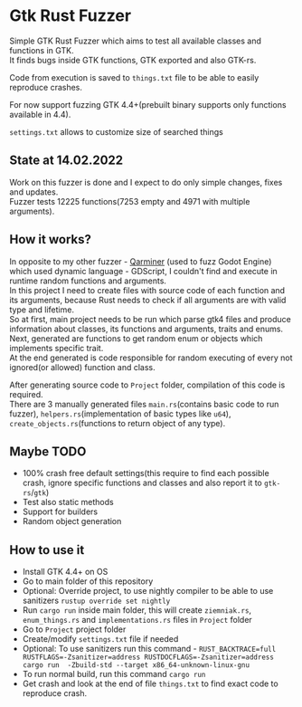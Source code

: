 # Gtk Rust Fuzzer
Simple GTK Rust Fuzzer which aims to test all available classes and functions in GTK.  
It finds bugs inside GTK functions, GTK exported  and also GTK-rs.

Code from execution is saved to `things.txt` file to be able to easily reproduce crashes.

For now support fuzzing GTK 4.4+(prebuilt binary supports only functions available in 4.4).

`settings.txt` allows to customize size of searched things

## State at 14.02.2022
Work on this fuzzer is done and I expect to do only simple changes, fixes and updates.  
Fuzzer tests 12225 functions(7253 empty and 4971 with multiple arguments).

## How it works?
In opposite to my other fuzzer - [Qarminer](https://github.com/qarmin/Qarminer) (used to fuzz Godot Engine) which used dynamic language - GDScript, I couldn't find and execute in runtime random functions and arguments.  
In this project I need to create files with source code of each function and its arguments, because Rust needs to check if all arguments are with valid type and lifetime.  
So at first, main project needs to be run which parse gtk4 files and produce information about classes, its functions and arguments, traits and enums.  
Next, generated are functions to get random enum or objects which implements specific trait.  
At the end generated is code responsible for random executing of every not ignored(or allowed) function and class.

After generating source code to `Project` folder, compilation of this code is required.  
There are 3 manually generated files `main.rs`(contains basic code to run fuzzer), `helpers.rs`(implementation of basic types like `u64`), `create_objects.rs`(functions to return object of any type).

## Maybe TODO
- 100% crash free default settings(this require to find each possible crash, ignore specific functions and classes and also report it to `gtk-rs`/`gtk`)
- Test also static methods
- Support for builders
- Random object generation

## How to use it
- Install GTK 4.4+ on OS
- Go to main folder of this repository
- Optional: Override project, to use nightly compiler to be able to use sanitizers `rustup override set nightly`
- Run `cargo run` inside main folder, this will create `ziemniak.rs`, `enum_things.rs` and `implementations.rs` files in `Project` folder
- Go to `Project` project folder
- Create/modify `settings.txt` file if needed
- Optional: To use sanitizers run this command - `RUST_BACKTRACE=full RUSTFLAGS=-Zsanitizer=address RUSTDOCFLAGS=-Zsanitizer=address cargo run  -Zbuild-std --target x86_64-unknown-linux-gnu`
- To run normal build, run this command `cargo run`
- Get crash and look at the end of file `things.txt` to find exact code to reproduce crash.